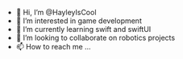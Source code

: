 - 👋 Hi, I’m @HayleyIsCool
- 👀 I’m interested in game development
- 🌱 I’m currently learning swift and swiftUI
- 💞️ I’m looking to collaborate on robotics projects
- 📫 How to reach me ...

<!---
HayleyIsCool/HayleyIsCool is a ✨ special ✨ repository because its `README.md` (this file) appears on your GitHub profile.
You can click the Preview link to take a look at your changes.
--->
